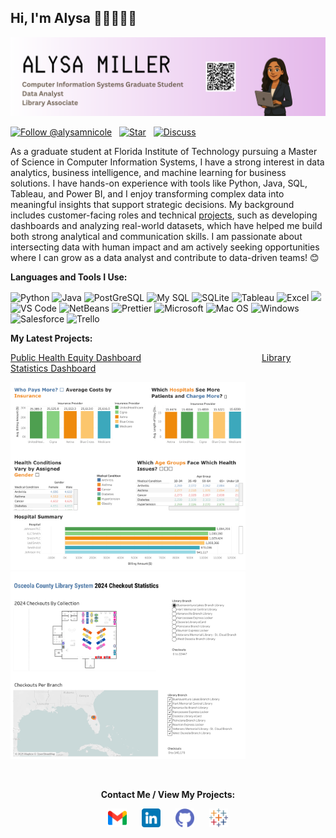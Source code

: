 ## Hi, I'm Alysa 👩🏽‍💻👋🏽
<img src= "Banner.png">

[![Follow @alysamnicole](https://img.shields.io/github/followers/alysamnicole?label=Follow&style=social)](https://github.com/alysamnicole)
&nbsp;
[![Star](https://img.shields.io/github/stars/alysamnicole/alysamnicole?style=social)](https://github.com/alysamnicole/alysamnicole/stargazers)
&nbsp;
[![Discuss](https://img.shields.io/badge/Discuss-Join%20the%20conversation-blue?logo=github)](https://github.com/alysamnicole/alysamnicole/discussions)


As a graduate student at Florida Institute of Technology pursuing a Master of Science in Computer Information Systems, I have a strong interest in data analytics, business intelligence, and machine learning for business solutions. I have hands-on experience with tools like Python, Java, SQL, Tableau, and Power BI, and I enjoy transforming complex data into meaningful insights that support strategic decisions. My background includes customer-facing roles and technical [projects](https://public.tableau.com/app/profile/alysa.miller/vizzes), such as developing dashboards and analyzing real-world datasets, which have helped me build both strong analytical and communication skills. I am passionate about intersecting data with human impact and am actively seeking opportunities where I can grow as a data analyst and contribute to data-driven teams! 😊

<b>Languages and Tools I Use:</b>

<p>
  <img alt="Python" src="https://img.shields.io/badge/Python-FFD43B?style=for-the-badge&logo=python&logoColor=blue" />
  <img alt="Java" src="https://img.shields.io/badge/Java-yellow?style=for-the-badge" />
  <img alt="PostGreSQL" src="https://img.shields.io/badge/PostgreSQL-green?style=for-the-badge" />
  <img alt="My SQL" src="https://img.shields.io/badge/MySQL-005C84?style=for-the-badge&logo=mysql&logoColor=white" />
  <img alt="SQLite" src="https://img.shields.io/badge/Sqlite-003B57?style=for-the-badge&logo=sqlite&logoColor=white" />
  <img alt="Tableau" src="https://img.shields.io/badge/Tableau-E97627?style=for-the-badge&logo=Tableau&logoColor=white" />
  <img alt="Excel" src="https://img.shields.io/badge/Microsoft_Excel-217346?style=for-the-badge&logo=microsoft-excel&logoColor=white" />
  <img alt"Power BI" src="https://img.shields.io/badge/PowerBI-F2C811?style=for-the-badge&logo=Power%20BI&logoColor=white" />
  <img alt="VS Code" src="https://img.shields.io/badge/Visual_Studio_Code-0078D4?style=for-the-badge&logo=visual%20studio%20code&logoColor=white" />
  <img alt="NetBeans" src="https://img.shields.io/badge/apache%20netbeans-1B6AC6?style=for-the-badge&logo=apache%20netbeans%20IDE&logoColor=white" />
  <img alt="Prettier" src="https://img.shields.io/badge/prettier-1A2C34?style=for-the-badge&logo=prettier&logoColor=F7BA3E" />
  <img alt="Microsoft" src="https://img.shields.io/badge/Microsoft-666666?style=for-the-badge&logo=microsoft&logoColor=white" />
  <img alt="Mac OS" src="https://img.shields.io/badge/mac%20os-000000?style=for-the-badge&logo=apple&logoColor=white" />
  <img alt="Windows" src="https://img.shields.io/badge/Windows-0078D6?style=for-the-badge&logo=windows&logoColor=white" />
  <img alt="Salesforce" src="https://img.shields.io/badge/Salesforce-00A1E0?style=for-the-badge&logo=Salesforce&logoColor=white" />
  <img alt="Trello" src="https://img.shields.io/badge/Trello-0052CC?style=for-the-badge&logo=trello&logoColor=white" />
</p>

<b>My Latest Projects: </b>

[Public Health Equity Dashboard](https://public.tableau.com/app/profile/alysa.miller/viz/PublicHealthEquityDashboard/PublicHealthEquityDashboard)
&nbsp;
&nbsp;
&nbsp;
&nbsp;
&nbsp;
&nbsp;
&nbsp;
&nbsp;
&nbsp;
&nbsp;
&nbsp;
&nbsp;
&nbsp;
&nbsp;
&nbsp;
&nbsp;
&nbsp;
&nbsp;
&nbsp;
&nbsp;
&nbsp;
&nbsp;
&nbsp;
&nbsp;
[Library Statistics Dashboard](https://public.tableau.com/app/profile/alysa.miller/viz/OsceolaCountyLibrarySystem2024PhysicalCollectionCirculationStatisticsDashboard/Dashboard)
<p align="left">
  <a href="https://public.tableau.com/app/profile/alysa.miller/vizzes"><img src="Public Health Equity Dashboard.png" height=300px></a>
  &nbsp;
  <a href="https://public.tableau.com/app/profile/alysa.miller/vizzes"><img src="Dashboard (1).png" height=300px></a>
</p>

&nbsp;
<p align="center">
    <b>Contact Me / View My Projects:</b>
</p>

<p align="center">
  <a href="mailto:alysamill1@gmail.com"><img src="gmail.png" height=30px hspace="10"></a>     
  <a href="https://www.linkedin.com/in/alysa-miller-professional/"><img src="linkedin.png" height=30px hspace="10"></a>
  <a href="https://github.com/alysamnicole"><img src="github.png" height=30px hspace="10"></a>
  <a href="https://public.tableau.com/app/profile/alysa.miller/vizzes"><img src="svgviewer-png-output.png" height=30px hspace="10"></a>
</p>
